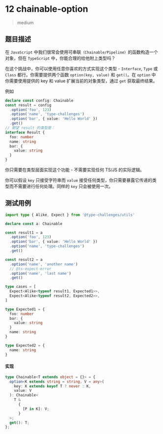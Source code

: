 # 12 chainable-option

> medium

## 题目描述

在 `JavaScript` 中我们很常会使用可串联`（Chainable/Pipeline）`的函数构造一个对象，但在 `TypeScript` 中，你能合理的给他附上类型吗？

在这个挑战中，你可以使用任意你喜欢的方式实现这个类型 - `Interface`, `Type` 或 `Class` 都行。你需要提供两个函数 `option(key, value)` 和 `get()`。在 `option` 中你需要使用提供的 key 和 value 扩展当前的对象类型，通过 `get` 获取最终结果。

例如

```ts
declare const config: Chainable
const result = config
  .option('foo', 123)
  .option('name', 'type-challenges')
  .option('bar', { value: 'Hello World' })
  .get()
// 期望 result 的类型是：
interface Result {
  foo: number
  name: string
  bar: {
    value: string
  }
}
```

你只需要在类型层面实现这个功能 - 不需要实现任何 TS/JS 的实际逻辑。

你可以假设 `key` 只接受字符串而 `value` 接受任何类型，你只需要暴露它传递的类型而不需要进行任何处理。同样的 `key` 只会被使用一次。

## 测试用例

```ts
import type { Alike, Expect } from '@type-challenges/utils'

declare const a: Chainable

const result1 = a
  .option('foo', 123)
  .option('bar', { value: 'Hello World' })
  .option('name', 'type-challenges')
  .get()

const result2 = a
  .option('name', 'another name')
  // @ts-expect-error
  .option('name', 'last name')
  .get()

type cases = [
  Expect<Alike<typeof result1, Expected1>>,
  Expect<Alike<typeof result2, Expected2>>,
]

type Expected1 = {
  foo: number
  bar: {
    value: string
  }
  name: string
}

type Expected2 = {
  name: string
}
```

#### 实现

```ts
type Chainable<T extends object = {}> = {
  option<K extends string = string, V = any>(
    key: K extends keyof T ? never : K,
    value: V
  ): Chainable<
    T &
      {
        [P in K]: V;
      }
  >;
  get(): T;
};
```
